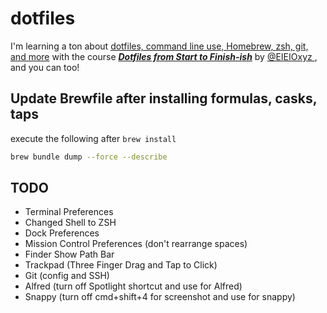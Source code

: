 # dotfiles

I'm learning a ton about [dotfiles, command line use, Homebrew, zsh, git, and more](http://dotfiles.eieio.xyz) with the course [***Dotfiles from Start to Finish-ish***](http://dotfiles.eieio.xyz) by [
@EIEIOxyz
](https://twitter.com/EIEIOxyz/), and you can too!

## Update Brewfile after installing formulas, casks, taps
execute the following after `brew install`
```zsh
brew bundle dump --force --describe 
```

## TODO
- Terminal Preferences
- Changed Shell to ZSH
- Dock Preferences
- Mission Control Preferences (don't rearrange spaces)
- Finder Show Path Bar
- Trackpad (Three Finger Drag and Tap to Click)
- Git (config and SSH)
- Alfred (turn off Spotlight shortcut and use for Alfred)
- Snappy (turn off cmd+shift+4 for screenshot and use for snappy)
